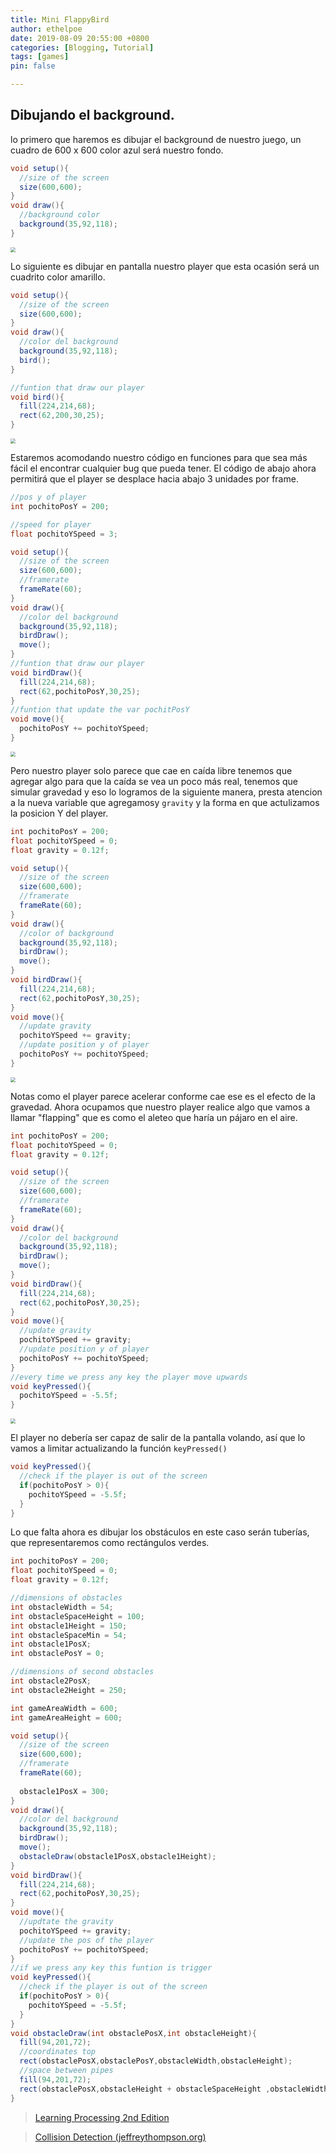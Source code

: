```yaml
---
title: Mini FlappyBird
author: ethelpoe
date: 2019-08-09 20:55:00 +0800
categories: [Blogging, Tutorial]
tags: [games]
pin: false

---
```


## Dibujando el background.

lo primero que haremos es dibujar el background de nuestro juego, un cuadro de 600 x 600 color azul será nuestro fondo.

```java
void setup(){
  //size of the screen
  size(600,600);
}
void draw(){
  //background color
  background(35,92,118);
}
```

<img src="https://lh3.google.com/u/0/d/1UdiXBIrQ_oQPBGbwZWNlnt1GAhKwTFIU=w1485-h942-iv1" style="zoom:50%"/>

Lo siguiente es dibujar en pantalla nuestro player que esta ocasión será un cuadrito color amarillo.

```java
void setup(){
  //size of the screen
  size(600,600);
}
void draw(){
  //color del background
  background(35,92,118);
  bird();
}

//funtion that draw our player
void bird(){
  fill(224,214,68);
  rect(62,200,30,25);
}
```

<img src="https://lh3.google.com/u/0/d/1EbqLX6d1QEoMFrb1etuXPbgcYm7v1iyW=w1485-h942-iv1" style="zoom:50%"/>

Estaremos acomodando nuestro código en funciones para que sea más fácil el encontrar cualquier bug que pueda tener. El código de abajo ahora permitirá que el player se desplace hacia abajo 3 unidades por frame.

```java
//pos y of player
int pochitoPosY = 200;

//speed for player
float pochitoYSpeed = 3;

void setup(){
  //size of the screen
  size(600,600);
  //framerate
  frameRate(60);
}
void draw(){
  //color del background
  background(35,92,118);
  birdDraw();
  move();
}
//funtion that draw our player
void birdDraw(){
  fill(224,214,68);
  rect(62,pochitoPosY,30,25);
}
//funtion that update the var pochitPosY
void move(){
  pochitoPosY += pochitoYSpeed;
}
```

<img src="https://lh3.google.com/u/0/d/1AFNX-64TtGUewUNRFGYv2m3FlyIiXqee=w1485-h942-iv1" style="zoom:50%"/>

Pero nuestro player solo parece que cae en caída libre tenemos que agregar algo para que la caída se vea un poco más real, tenemos que simular gravedad y eso lo logramos de la siguiente manera, presta atencion a la nueva variable que agregamosy `gravity` y la forma en que actulizamos la posicion Y del player.

```java
int pochitoPosY = 200;
float pochitoYSpeed = 0;
float gravity = 0.12f;

void setup(){
  //size of the screen
  size(600,600);
  //framerate
  frameRate(60);
}
void draw(){
  //color of background
  background(35,92,118);
  birdDraw();
  move();
}
void birdDraw(){
  fill(224,214,68);
  rect(62,pochitoPosY,30,25);
}
void move(){
  //update gravity
  pochitoYSpeed += gravity;
  //update position y of player
  pochitoPosY += pochitoYSpeed;
}

```

<img src="https://lh3.google.com/u/0/d/1tiiyV_4HxM3LSvouW21ao3og3pdVrCZ6=w1485-h942-iv2" style="zoom:50%"/>

Notas como el player parece acelerar conforme cae ese es el efecto de la gravedad. Ahora ocupamos que nuestro player realice algo que vamos a llamar "flapping" que es como el aleteo que haría un pájaro en el aire.

```java
int pochitoPosY = 200;
float pochitoYSpeed = 0;
float gravity = 0.12f;

void setup(){
  //size of the screen
  size(600,600);
  //framerate
  frameRate(60);
}
void draw(){
  //color del background
  background(35,92,118);
  birdDraw();
  move();
}
void birdDraw(){
  fill(224,214,68);
  rect(62,pochitoPosY,30,25);
}
void move(){
  //update gravity
  pochitoYSpeed += gravity;
  //update position y of player
  pochitoPosY += pochitoYSpeed;
}
//every time we press any key the player move upwards
void keyPressed(){
  pochitoYSpeed = -5.5f;
}

```

<img src="https://lh3.google.com/u/0/d/1VAIAqj9leQeFoEGG8Ez37Xca6tXX8TDm=w1485-h942-iv1" style="zoom:50%"/>

El player no debería ser capaz de salir de la pantalla volando, así que lo vamos a limitar actualizando la función `keyPressed()`

```java
void keyPressed(){
  //check if the player is out of the screen
  if(pochitoPosY > 0){
    pochitoYSpeed = -5.5f;
  }
}
```

Lo que falta ahora es dibujar los obstáculos en este caso serán tuberías, que representaremos como rectángulos verdes.

```java
int pochitoPosY = 200;
float pochitoYSpeed = 0;
float gravity = 0.12f;

//dimensions of obstacles
int obstacleWidth = 54;
int obstacleSpaceHeight = 100;
int obstacle1Height = 150;
int obstacleSpaceMin = 54;
int obstacle1PosX;
int obstaclePosY = 0;

//dimensions of second obstacles
int obstacle2PosX;
int obstacle2Height = 250;

int gameAreaWidth = 600;
int gameAreaHeight = 600;

void setup(){
  //size of the screen
  size(600,600);
  //framerate
  frameRate(60);
  
  obstacle1PosX = 300;
}
void draw(){
  //color del background
  background(35,92,118);
  birdDraw();
  move();
  obstacleDraw(obstacle1PosX,obstacle1Height);
}
void birdDraw(){
  fill(224,214,68);
  rect(62,pochitoPosY,30,25);
}
void move(){
  //updtate the gravity
  pochitoYSpeed += gravity;
  //update the pos of the player
  pochitoPosY += pochitoYSpeed;
}
//if we press any key this funtion is trigger
void keyPressed(){
  //check if the player is out of the screen
  if(pochitoPosY > 0){
    pochitoYSpeed = -5.5f;
  }
}
void obstacleDraw(int obstaclePosX,int obstacleHeight){
  fill(94,201,72);
  //coordinates top
  rect(obstaclePosX,obstaclePosY,obstacleWidth,obstacleHeight);
  //space between pipes
  fill(94,201,72);
  rect(obstaclePosX,obstacleHeight + obstacleSpaceHeight ,obstacleWidth,gameAreaHeight - obstacleHeight - obstacleSpaceHeight);
}
```



> [Learning Processing 2nd Edition](http://learningprocessing.com/)

> [Collision Detection (jeffreythompson.org)](http://jeffreythompson.org/collision-detection/table_of_contents.php)

